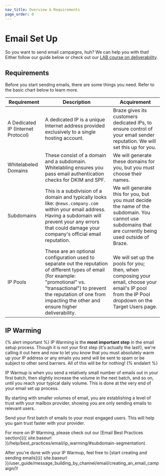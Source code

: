 ```yaml
---
nav_title: Overview & Requirements
page_order: 0
---
```


# Email Set Up

So you want to send email campaigns, huh? We can help you with that! Either follow our guide below or check out our [LAB course on deliverability](https://lab.braze.com/email-onboarding-for-pro-and-enterprise-achieving-high-deliverability).

## Requirements

Before you start sending emails, there are some things you need. Refer to the basic chart below to learn more.

|Requirement | Description | Acquirement |
|---|---|---|
| A Dedicated IP (Internet Protocol)| A dedicated IP is a unique Internet address provided exclusively to a single hosting account. | Braze gives its customers dedicated IPs, to ensure control of your email sender reputation. We will set this up for you.|
| Whitelabeled Domains | These consist of a domain and a subdomain. Whitelabling ensures you pass email authentication checks for DKIM and SPF. | We will generate these domains for you, but you must choose their names. |
|Subdomains | This is a subdivision of a domain and typically looks like: `@news.company.com` within your email address. Having a subdomain will prevent your any errors that could damage your company's official email reputation. | We will generate this for you, but you must decide the name of the subdomain. You cannot use subdomains that are currently being used outside of Braze. |
|IP Pools | These are an optional configuration used to separate out the reputation of different types of email (for example: "promotional" vs. "transactional") to prevent the reputation of one from impacting the other and ensure higher deliverability. | We will set up the pools for you; then, when composing your email, choose your email's IP pool from the IP Pool dropdown on the Target Users page.|

## IP Warming

{% alert important %}
IP Warming is the __most important step__ in the email setup process. Though it is not your first step (it's actually the last!), we're calling it out here and now to let you know that you must absolutely warm up your IP address or any emails you send will be sent to spam or be subject to other send barriers. All of this will be for nothing!
{% endalert %}

IP Warmup is when you send a relatively small number of emails out in your first batch, then slightly increase the volume in the next batch, and so on, until you reach your typical daily volume. This is done at the very end of your email set up process.

By starting with smaller volumes of email, you are establishing a level of trust with your mailbox provider, showing you are only sending emails to relevant users.

Send your first batch of emails to your most engaged users. This will help you gain trust faster with your provider.

For more on IP Warming, please check out our [Email Best Practices section]({{ site.baseurl }}/help/best_practices/email/ip_warming/#subdomain-segmentation).

After you're done with your IP Warmup, feel free to [start creating and sending emails]({{ site.baseurl }}/user_guide/message_building_by_channel/email/creating_an_email_campaign/)!
